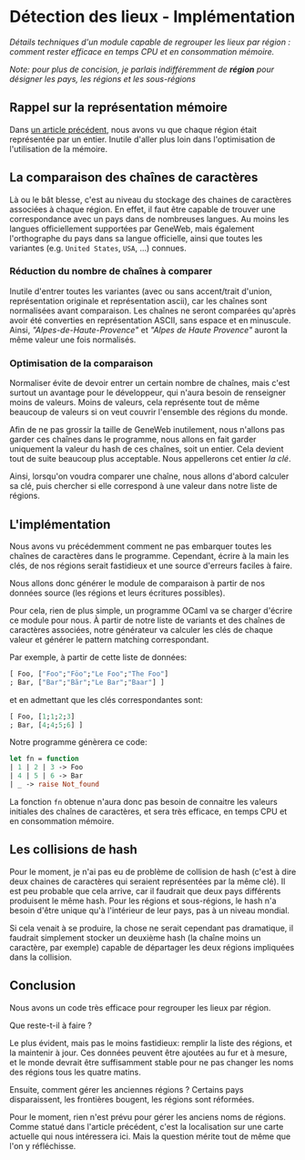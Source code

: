# Détection des lieux - Implémentation

_Détails techniques d'un module capable de regrouper les lieux par
région : comment rester efficace en temps CPU et en
consommation mémoire._

_Note: pour plus de concision, je parlais indifféremment de __région__
pour désigner les pays, les régions et les sous-régions_

## Rappel sur la représentation mémoire

Dans [un article précédent](/posts/2019-07-22-detection-des-lieux/),
nous avons vu que chaque région était représentée par un
entier. Inutile d'aller plus loin dans l'optimisation de l'utilisation
de la mémoire.

## La comparaison des chaînes de caractères

Là ou le bât blesse, c'est au niveau du stockage des chaines de
caractères associées à chaque région. En effet, il faut être capable
de trouver une correspondance avec un pays dans de nombreuses
langues. Au moins les langues officiellement supportées par GeneWeb,
mais également l'orthographe du pays dans sa langue officielle, ainsi
que toutes les variantes (e.g. `United States`, `USA`, ...) connues.

### Réduction du nombre de chaînes à comparer

Inutile d'entrer toutes les variantes (avec ou sans accent/trait
d'union, représentation originale et représentation ascii), car les
chaînes sont normalisées avant comparaison. Les chaînes ne seront
comparées qu'après avoir été converties en représentation ASCII, sans
espace et en minuscule. Ainsi, _"Alpes-de-Haute-Provence"_ et _"Alpes
de Haute Provence"_ auront la même valeur une fois normalisés.

### Optimisation de la comparaison

Normaliser évite de devoir entrer un certain nombre de chaînes, mais
c'est surtout un avantage pour le développeur, qui n'aura besoin de
renseigner moins de valeurs. Moins de valeurs, cela représente tout de
même beaucoup de valeurs si on veut couvrir l'ensemble des régions du
monde.

Afin de ne pas grossir la taille de GeneWeb inutilement, nous n'allons
pas garder ces chaînes dans le programme, nous allons en fait garder
uniquement la valeur du hash de ces chaînes, soit un entier. Cela
devient tout de suite beaucoup plus acceptable. Nous appellerons cet
entier _la clé_.

Ainsi, lorsqu'on voudra comparer une chaîne, nous allons d'abord
calculer sa clé, puis chercher si elle correspond à une valeur dans
notre liste de régions.

## L'implémentation

Nous avons vu précédemment comment ne pas embarquer toutes les chaînes
de caractères dans le programme. Cependant, écrire à la main les
clés, de nos régions serait fastidieux et une source d'erreurs faciles à
faire.

Nous allons donc générer le module de comparaison à partir de nos
données source (les régions et leurs écritures possibles).

Pour cela, rien de plus simple, un programme OCaml va se charger
d'écrire ce module pour nous. À partir de notre liste de variants et
des chaînes de caractères associées, notre générateur va calculer les
clés de chaque valeur et générer le pattern matching correspondant.

Par exemple, à partir de cette liste de données:

```ocaml
[ Foo, ["Foo";"Föo";"Le Foo";"The Foo"]
; Bar, ["Bar";"Bãr";"Le Bar";"Baar"] ]
```

et en admettant que les clés correspondantes sont:

```ocaml
[ Foo, [1;1;2;3]
; Bar, [4;4;5;6] ]
```

Notre programme génèrera ce code:

```ocaml
let fn = function
| 1 | 2 | 3 -> Foo
| 4 | 5 | 6 -> Bar
| _ -> raise Not_found
```

La fonction `fn` obtenue n'aura donc pas besoin de connaitre les
valeurs initiales des chaînes de caractères, et sera très
efficace, en temps CPU et en consommation mémoire.

## Les collisions de hash

Pour le moment, je n'ai pas eu de problème de collision de hash (c'est
à dire deux chaines de caractères qui seraient représentées par la
même clé). Il est peu probable que cela arrive, car il faudrait que
deux pays différents produisent le même hash. Pour les régions et
sous-régions, le hash n'a besoin d'être unique qu'à l'intérieur de
leur pays, pas à un niveau mondial.

Si cela venait à se produire, la chose ne serait cependant pas
dramatique, il faudrait simplement stocker un deuxième hash (la chaîne
moins un caractère, par exemple) capable de départager les deux
régions impliquées dans la collision.

## Conclusion

Nous avons un code très efficace pour regrouper les lieux par région.

Que reste-t-il à faire ?

Le plus évident, mais pas le moins fastidieux: remplir la liste des
régions, et la maintenir à jour. Ces données peuvent être ajoutées au
fur et à mesure, et le monde devrait être suffisamment stable pour ne
pas changer les noms des régions tous les quatre matins.

Ensuite, comment gérer les anciennes régions ? Certains pays
disparaissent, les frontières bougent, les régions sont réformées.

Pour le moment, rien n'est prévu pour gérer les anciens noms de
régions. Comme statué dans l'article précédent, c'est la localisation
sur une carte actuelle qui nous intéressera ici. Mais la question
mérite tout de même que l'on y réfléchisse.
